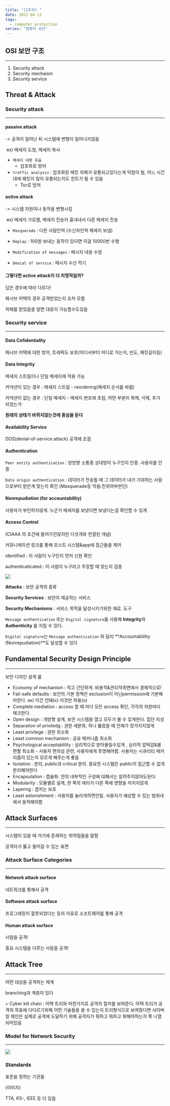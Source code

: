 ```yaml
---
title: "[1주차] "
date: 2022-04-13
tags:
  - computer protection
series: "컴퓨터 보안"
---
```


## OSI 보안 구조

---

1. Security attack
2. Security mechaism
3. Security service

## Threat & Attack

### Security attack

---

#### **passive attack**

-> 공격이 일어난 뒤 시스템에 변형이 일어나지않음

​ ex) 메세지 도청, 메세지 복사

- `메세지 내용 유출`
  - 암호화로 방어
- `traffic analysis` : 암호화된 패킷 자체가 유통되고있다는게 약점이 됨, 어느 시간대에 패킷이 많이 유통되는지도 힌트가 될 수 있음
  - Tor로 방어

#### **active attack**

-> 시스템 자원이나 동작을 변형시킴

​ ex) 메세지 가로챔, 메세지 전송자 흉내내서 다른 메세지 전송

- `Masquerade` : 다른 사람인척 (수신자인척 메세지 보냄)

- `Replay` : 100원 보내는 동작이 있다면 이걸 10000번 수행

- `Modification of messages` : 메시지 내용 수정

- `Denial of service` : 메시지 수신 막기

#### 그렇다면 active attack이 더 치명적일까?

답은 경우에 따라 다르다!

패시브 어택의 경우 공격받았는지 조차 모름

피해를 받았음을 알면 대응이 가능할수도있음

### Security service

---

#### Data Cofidentiality

패시브 어택에 대한 방어, 트래픽도 보호(어디서부터 어디로 가는지, 빈도, 패킷길이등)

#### Data Integrity

메세지 스트림이나 단일 메세지에 적용 가능

커넥션이 있는 경우 : 메세지 스트림 - reordering(메세지 순서를 바뀜)

커넥션이 없는 경우 : 단일 메세지 - 메세지 변조에 초점, 어떤 부분이 복제, 삭제, 추가 되었는가

**원래의 상태가 바뀌지않는것에 중심을 둔다**

#### Availability Service

DOS(denial-of-service attack) 공격에 초점

#### Authentication

`Peer entity authentication` : 양방향 소통중 상대방이 누구인지 인증. 사용자를 인증

`Data origin authentication` : 데이터가 전송될 때 그 데이터가 내가 기대하는 사람으로부터 받은게 맞는지 확인 (Masquerade등 막음:진위여부판단)

#### Nonrepudiation (for accountability)

사용자가 부인하지않게. 누군가 메세지를 보냈다면 보냈다는걸 확인할 수 있게

#### Access Control

(CIAAA 의 조건에 들어가진않지만 다섯개와 연결된 개념)

커뮤니케이션 링크를 통해 호스트 시스템&app에 접근들을 제어

identified : 이 사람이 누구인지 먼저 신원 확인

authenticaticated : 이 사람이 누구라고 주장할 때 맞는지 검증

![](./core-concepts)

**Attacks** : 보안 공격의 종류

**Security Services** : 보안이 제공하는 서비스

**Security Mechanisms** : 서비스 목적을 달성시키기위한 재료. 도구

`Message authentication` 또는 `Digital signature`를 사용해 **Integrity**와 **Authenticity** 를 지킬 수 있다.

`Digital signature`는 `Message authentication` 와 달리 **Accountablility (Nonrepudiation)**도 달성할 수 있다

## Fundamental Security Design Principle

---

보안 디자인 설계 룰

- Economy of mechanism : 작고 간단하게. 비용적&관리적측면에서 경제적으로!
- Fail-safe defaults : 보안의 기본 정책은 exclusion이 아닌permission에 기본해야한다. ex) 이건 안돼(x) 이것만 허용(o)
- Complete mediation : access 할 때 마다 모든 access 확인, 각각의 자원마다 체크한다.
- Open design : 개방형 설계, 보안 시스템을 열고 모두가 볼 수 있게한다. 집단 지성
- Separation of priviledg : 권한 세분화, 하나 뚫렸을 때 전체가 망가지지않게
- Least privilege : 권한 최소화
- Least common mechanism : 공유 메커니즘 최소화
- Psychological acceptablility : 심리적으로 받아들일수있게 , 심리적 압박감&불편함 최소화 - 사용자 편의성 관련, 사용자에게 투명해야함. 사용자는 시큐리티 매커리즘이 있는지 모르게 해주는게 좋음
- Isolation : 분리, public과 critical 분리. 중요한 시스템은 public이 접근할 수 없게 분리해야한다
- Encapsulation : 캡슐화. 안의 내부적인 구성에 대해서는 알려주지않아도된다.
- Modularity : 모듈별로 설계, 한 쪽의 에러가 다른 쪽에 영향을 끼치지않게
- Layering : 겹치는 보호
- Least astonishment : 사용자를 놀라게하면안됨. 사용자가 예상할 수 있는 범위내에서 동작해야함

## Attack Surfaces

---

시스템이 있을 때 거기에 존재하는 취약점들을 말함

공격자가 뚫고 들어갈 수 있는 표면

### Attack Surface Categories

---

#### Network attack surface

네트워크를 통해서 공격

#### Software attack surface

프로그래밍이 잘못되었다는 등의 이유로 소프트웨어를 통해 공격

#### Human attack surface

사람을 공격!

중요 시스템을 다루는 사람을 공격!

## Attack Tree

---

어떤 대상을 공격하는 체계

branching과 계층이 있다

\+ Cyber kill chain : 어택 트리와 마찬가지로 공격의 절차를 보여준다. 어택 트리가 공격의 목표에 다다르기위해 어떤 기술들을 쓸 수 있는지 트리형식으로 보여줬다면 사이버 킬 체인은 실제로 공격에 도달하기 위해 공격자가 뭐하고 뭐하고 뭐해야하는지 쭉 나열되어있음

### Model for Network Security

---

![](./model.png)

### Standards

표준을 정하는 기관들

(이미지)

TTA, KS-, IEEE 등 더 있음
